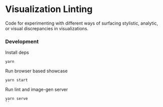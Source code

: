 # Visualization Linting

Code for experimenting with different ways of surfacing stylistic, analytic, or visual discrepancies in visualizations.



### Development

Install deps

```
yarn
```

Run browser based showcase

```
yarn start
```


Run lint and image-gen server

```
yarn serve
``
